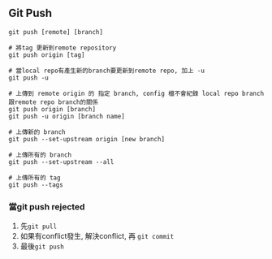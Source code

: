 ## Git Push

```git
git push [remote] [branch]

# 將tag 更新到remote repository
git push origin [tag]			

# 當local repo有產生新的branch要更新到remote repo, 加上 -u
git push -u					

# 上傳到 remote origin 的 指定 branch, config 檔不會紀錄 local repo branch 跟remote repo branch的關係
git push origin [branch]			
git push -u origin [branch name]	
						
# 上傳新的 branch
git push --set-upstream origin [new branch]	

# 上傳所有的 branch
git push --set-upstream --all	

# 上傳所有的 tag	
git push --tags				
```
### 當git push rejected
1. 先`git pull`
2. 如果有conflict發生, 解決conflict, 再 `git commit`
3. 最後`git push` 